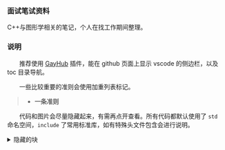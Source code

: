 ### 面试笔试资料

C++与图形学相关的笔记，个人在找工作期间整理。

### 说明

&emsp;&emsp;推荐使用 [GayHub](https://github.com/jawil/GayHub) 插件，能在 github 页面上显示 vscode 的侧边栏，以及 toc 目录导航。

&emsp;&emsp;一些比较重要的准则会使用加重列表标记。

> - **一条准则**

&emsp;&emsp;代码和图片会尽量隐藏起来，有需再点开查看。所有代码都默认使用了 `std` 命名空间，`include` 了常用标准库，如有特殊头文件包含会进行说明。

<details> <summary> 隐藏的块 </summary>

```C++
// 以下为默认声明，具体笔记里不再包含
#include <iostream>
#include <vector>
#include <string>
#include <algorithm>
using namespace std;

cout << "tl,dr" << endl;
```

</details>

